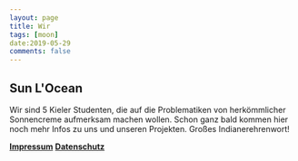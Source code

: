 ```yaml
---
layout: page
title: Wir
tags: [moon]
date:2019-05-29
comments: false
---
```

    
<!--<center><a href="http://taylantatli.github.io/Moon"><b>Moon</b></a> is a minimal, one column jekyll theme.</center>-->

## Sun L'Ocean
Wir sind 5 Kieler Studenten, die auf die Problematiken von herkömmlicher Sonnencreme aufmerksam machen wollen. Schon ganz bald kommen hier noch mehr Infos zu uns und unseren Projekten. Großes Indianerehrenwort!


<a href="https://sunlocean.github.io/Impressum"><b>Impressum</b></a> 
<a href="https://sunlocean.github.io/Datenschutz"><b>Datenschutz</b></a>
